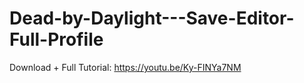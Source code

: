 # Dead-by-Daylight---Save-Editor-Full-Profile
Download + Full Tutorial: https://youtu.be/Ky-FINYa7NM
